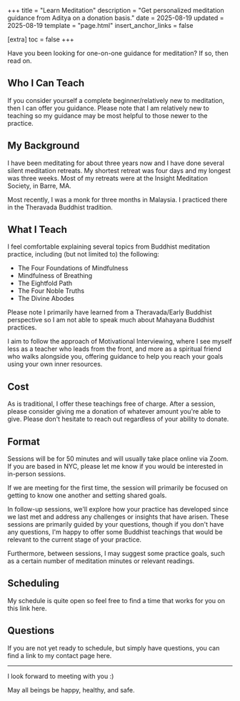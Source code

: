 +++
title = "Learn Meditation"
description = "Get personalized meditation guidance from Aditya on a donation basis."
date = 2025-08-19
updated = 2025-08-19
template = "page.html"
insert_anchor_links = false

[extra]
toc = false
+++

Have you been looking for one-on-one guidance for meditation? If so, then read on.

## Who I Can Teach
If you consider yourself a complete beginner/relatively new to meditation, then I can offer you guidance. Please note that I am relatively new to teaching so my guidance may be most helpful to those newer to the practice.

## My Background
I have been meditating for about three years now and I have done several silent meditation retreats. My shortest retreat was four days and my longest was three weeks. Most of my retreats were at the Insight Meditation Society, in Barre, MA.

Most recently, I was a monk for three months in Malaysia. I practiced there in the Theravada Buddhist tradition.

## What I Teach
I feel comfortable explaining several topics from Buddhist meditation practice, including (but not limited to) the following:
- The Four Foundations of Mindfulness
- Mindfulness of Breathing
- The Eightfold Path
- The Four Noble Truths
- The Divine Abodes

Please note I primarily have learned from a Theravada/Early Buddhist perspective so I am not able to speak much about Mahayana Buddhist practices.

I aim to follow the approach of Motivational Interviewing, where I see myself less as a teacher who leads from the front, and more as a spiritual friend who walks alongside you, offering guidance to help you reach your goals using your own inner resources.

## Cost
As is traditional, I offer these teachings free of charge. After a session, please consider giving me a donation of whatever amount you're able to give. Please don't hesitate to reach out regardless of your ability to donate.

## Format
Sessions will be for 50 minutes and will usually take place online via Zoom. If you are based in NYC, please let me know if you would be interested in in-person sessions.

If we are meeting for the first time, the session will primarily be focused on getting to know one another and setting shared goals.

In follow-up sessions, we'll explore how your practice has developed since we last met and address any challenges or insights that have arisen. These sessions are primarily guided by your questions, though if you don't have any questions, I'm happy to offer some Buddhist teachings that would be relevant to the current stage of your practice.

Furthermore, between sessions, I may suggest some practice goals, such as a certain number of meditation minutes or relevant readings.

## Scheduling
My schedule is quite open so feel free to find a time that works for you on this link here.

## Questions
If you are not yet ready to schedule, but simply have questions, you can find a link to my contact page here.

---
I look forward to meeting with you :) 

May all beings be happy, healthy, and safe.